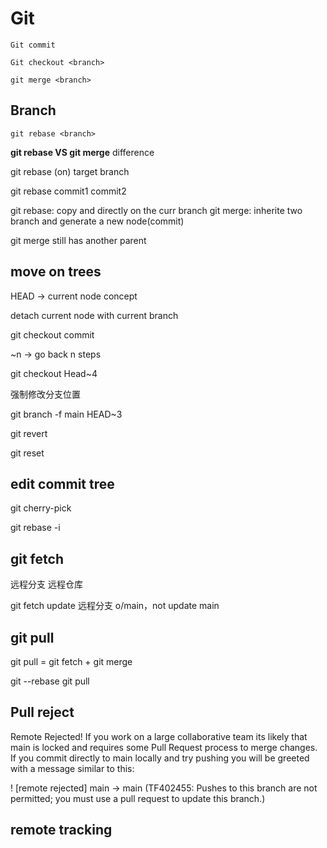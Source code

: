 ﻿# Git

```<language>
Git commit

Git checkout <branch>

git merge <branch>
```


## Branch
```<language>
git rebase <branch>
```

**git rebase VS git merge** difference

git rebase (on) target branch

git rebase commit1 commit2

git rebase: copy and directly on the curr branch
git merge: inherite two branch and generate a new node(commit)

git merge still has another parent

## move on trees

HEAD -> current node concept

detach current node with current branch

git checkout commit<if you know the hash value>


~n -> go back n steps

git checkout Head~4

强制修改分支位置

git branch -f main HEAD~3

git revert <commit>

git reset <commit>


## edit commit tree

git cherry-pick <COMMIT1 HASH> <COMMIT2 HASH>

git rebase -i <commits scope>


## git fetch
远程分支 
远程仓库

git fetch update 远程分支 o/main，not update main


## git pull
git pull = git fetch + git merge

git --rebase 
git pull


## Pull reject

Remote Rejected!
If you work on a large collaborative team its likely that main is locked and requires some Pull Request process to merge changes. If you commit directly to main locally and try pushing you will be greeted with a message similar to this:

! [remote rejected] main -> main (TF402455: Pushes to this branch are not permitted; you must use a pull request to update this branch.)


## remote tracking


